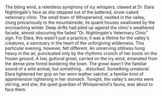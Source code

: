 The biting wind, a relentless symphony of icy whispers, clawed at Dr. Elara Nightingale's face as she stepped out of the battered, snow-caked veterinary clinic.  The small town of Whisperwind, nestled in the valley, clung precariously to the mountainside, its quaint houses swallowed by the encroaching winter.  Deep drifts had piled up against the clinic's weathered facade, almost obscuring the faded "Dr. Nightingale's Veterinary Clinic" sign.  For Elara, this wasn't just a practice; it was a lifeline for the valley's creatures, a sanctuary in the heart of the unforgiving wilderness.  This particular evening, however, felt different.  An unnerving stillness hung heavy in the air, punctuated only by the rhythmic crunch of her boots on the frozen ground.  A low, guttural growl, carried on the icy wind, emanated from the dense pine forest bordering the town.  The growl wasn't the familiar sound of a wild animal, but something… disturbed. Something unnatural.  Elara tightened her grip on her worn leather satchel, a familiar knot of apprehension tightening in her stomach.  Tonight, the valley's secrets were stirring, and she, the quiet guardian of Whisperwind's fauna, was about to face them.
